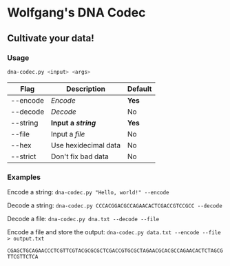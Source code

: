 #	Wolfgang's DNA Codec
##	Cultivate your data!

### Usage
```bash
dna-codec.py <input> <args>
```
| Flag		| Description			| Default	|
| ---------	| ---------------------	| ---------	|
| --encode	| *Encode*				| **Yes**	|
| --decode	| *Decode*				|	No		|
| --string	| **Input a *string***	| **Yes**	|
| --file	| Input a *file*		|	No		|
| --hex		| Use hexidecimal data	|	No		|
| --strict	| Don't fix bad data	|	No		|

### Examples
Encode a string:
`dna-codec.py "Hello, world!" --encode`

Decode a string:
`dna-codec.py CCCACGGACGCCAGAACACTCGACCGTCCGCC --decode`

Decode a file:
`dna-codec.py dna.txt --decode --file`

Encode a file and store the output:
`dna-codec.py data.txt --encode --file > output.txt`


```CGAGCTGCAGAACCCTCGTTCGTACGCGCGCTCGACCGTGCGCTAGAACGCACGCCAGAACACTCTAGCGTTCGTTCTCA```